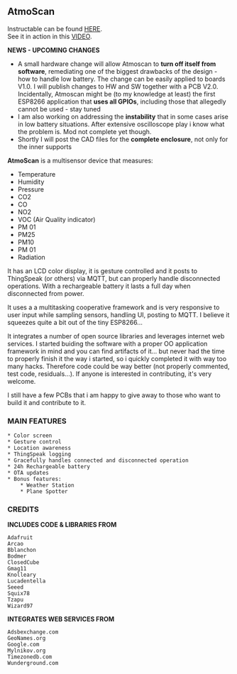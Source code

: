 ## AtmoScan

Instructable can be found [HERE](https://www.instructables.com/id/AtmoScan/).  
See it in action in this [VIDEO](https://www.youtube.com/watch?v=iyFuKU8ZcuA).

**NEWS - UPCOMING CHANGES**
* A small hardware change will allow Atmoscan to **turn off itself from software**, remediating one of the biggest drawbacks of the design - how to handle low battery. The change can be easily applied to boards V1.0. I will publish changes to HW and SW together with a PCB V2.0. Incidentally, Atmoscan might be (to my knowledge at least) the first ESP8266 application that **uses all GPIOs**, including those that allegedly cannot be used - stay tuned
* I am also working on addressing the **instability** that in some cases arise in low battery situations. After extensive oscilloscope play i know what the problem is. Mod not complete yet though.
* Shortly I will post the CAD files for the **complete enclosure**, not only for the inner supports

**AtmoScan** is a multisensor device that measures:

* Temperature
* Humidity
* Pressure
* CO2
* CO
* NO2
* VOC (Air Quality indicator)
* PM 01
* PM25
* PM10
* PM 01
* Radiation

It has an LCD color display, it is gesture controlled and it posts to ThingSpeak (or others) via MQTT, but can properly handle disconnected operations. With a rechargeable battery it lasts a full day when disconnected from power.

It uses a a multitasking cooperative framework and is very responsive to user input while sampling sensors, handling UI, posting to MQTT. I believe it squeezes quite a bit out of the tiny ESP8266...

It integrates a number of open source libraries and leverages internet web services. I started buiding the software with a proper OO application framework in mind and you can find artifacts of it... but never had the time to properly finish it the way i started, so i quickly completed it with way too many hacks. Therefore code could be way better (not properly commented, test code, residuals...).  If anyone is interested in contributing, it's very welcome.

I still have a few PCBs that i am happy to give away to those who want to build it and contribute to it.

### MAIN FEATURES
```
* Color screen
* Gesture control
* Location awareness
* ThingSpeak logging        
* Gracefully handles connected and disconnected operation
* 24h Rechargeable battery
* OTA updates
* Bonus features:
	* Weather Station
	* Plane Spotter

```


### CREDITS


**INCLUDES CODE & LIBRARIES FROM**

```
Adafruit
Arcao
Bblanchon
Bodmer
ClosedCube
Gmag11
Knolleary	
Lucadentella
Seeed
Squix78
Tzapu
Wizard97	
```

**INTEGRATES WEB SERVICES FROM**

```
Adsbexchange.com
GeoNames.org
Google.com
Mylnikov.org
Timezonedb.com
Wunderground.com
```

